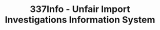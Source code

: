 ---
layout: default
bigquery: https://console.cloud.google.com/bigquery?p=patents-public-data&d=usitc_investigations&page=dataset&project=sheets-management-319211
citation: US International Trade Commission 337Info Unfair Import Investigations Information
  System
contributors: US International Trade Comission
cost: None
description: US International Trade Commission 337Info Unfair Import Investigations
  Information System contains data on investigations done under Section 337. Section
  337 declares the infringement of certain statutory intellectual property rights
  and other forms of unfair competition in import trade to be unlawful practices.
  Most Section 337 investigations involve allegations of patent or registered trademark
  infringement.
documentation: FAQ and tutorial available on the site
last_edit: Mon, 04 Apr 2022 19:10:40 GMT
location: https://pubapps2.usitc.gov/337external/
maintained_by: US International Trade Comission
schema_fields: '[''issueDateOtherNonFinal'', ''internalRemand'', ''scheduledEndDateEvidHear'',
  ''patentNumbers'', ''finalDetViolation'', ''teoIdDueDate'', ''finalDetNoViolation'',
  ''markmanHearing'', ''title'', ''trademarkNumbers'', ''teoProceedingInvolved'',
  ''patentNumber'', ''docketNo'', ''cafcAppeals'', ''targetDate'', ''dateCreated'',
  ''teoIdIssueDate'', ''respondent'', ''gcAttorney'', ''actualEndDateEvidHear'', ''ouiiAttorney'',
  ''actualStartDateEvidHear'', ''complainant'', ''copyrightNumbers'', ''teoReliefGranted'',
  ''currentStatus'', ''id'', ''dateComplaintFiled'', ''currentActiveALJ'', ''ouiiParticipation'',
  ''endDateMarkmanHearing'', ''investigationType'', ''invUnfairAct'', ''lastUpdated'',
  ''investigationNo'', ''investigationTermDate'', ''scheduledStartDateEvidHear'',
  ''reportingRequirements'', ''finalIdOnViolationDue'', ''htsNumbers'', ''publication_number'',
  ''dateOfPublicationFrNotice'', ''finalIdOnViolationIssue'', ''startDateMarkmanHearing'',
  ''aljAssigned'']'
shortname: unfair_import_investigations
tags:
- import
- legal
- trade
timeframe: 2008-2021 (prior to 2008 downloadable as a JSON file)
title: 337Info - Unfair Import Investigations Information System
uuid: 2721f5ec-e599-4890-9265-9706719fc71e
---